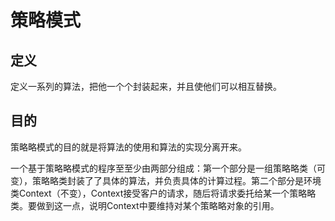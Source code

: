 # 策略模式

## 定义
定义⼀系列的算法，把他一个个封装起来，并且使他们可以相互替换。

## 目的
策略略模式的⽬的就是将算法的使用和算法的实现分离开来。

⼀个基于策略略模式的程序⾄至少由两部分组成：第一个部分是⼀组策略略类（可变），策略略类封装了了具体的算法，并负责具体的计算过程。第⼆个部分是环境类Context（不变），Context接受客户的请求，随后将请求委托给某一个策略略类。要做到这一点，说明Context中要维持对某个策略略对象的引⽤。